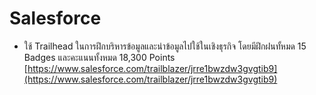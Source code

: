 # Salesforce
- ใช้ Trailhead ในการฝึกบริหารข้อมูลและนำข้อมูลไปใช้ในเชิงธุรกิจ โดยมีฝึกฝนทั้หมด 15 Badges และคะแนนทั้งหมด 18,300
Points 
[https://www.salesforce.com/trailblazer/jrre1bwzdw3gvgtib9](https://www.salesforce.com/trailblazer/jrre1bwzdw3gvgtib9)
